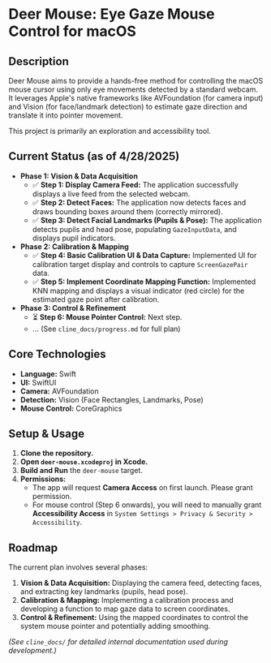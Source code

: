 # Deer Mouse: Eye Gaze Mouse Control for macOS

## Description

Deer Mouse aims to provide a hands-free method for controlling the macOS mouse cursor using only eye movements detected by a standard webcam. It leverages Apple's native frameworks like AVFoundation (for camera input) and Vision (for face/landmark detection) to estimate gaze direction and translate it into pointer movement.

This project is primarily an exploration and accessibility tool.

## Current Status (as of 4/28/2025)

-   **Phase 1: Vision & Data Acquisition**
    -   ✅ **Step 1: Display Camera Feed:** The application successfully displays a live feed from the selected webcam.
    -   ✅ **Step 2: Detect Faces:** The application now detects faces and draws bounding boxes around them (correctly mirrored).
    -   ✅ **Step 3: Detect Facial Landmarks (Pupils & Pose):** The application detects pupils and head pose, populating `GazeInputData`, and displays pupil indicators.
-   **Phase 2: Calibration & Mapping**
    -   ✅ **Step 4: Basic Calibration UI & Data Capture:** Implemented UI for calibration target display and controls to capture `ScreenGazePair` data.
    -   ✅ **Step 5: Implement Coordinate Mapping Function:** Implemented KNN mapping and displays a visual indicator (red circle) for the estimated gaze point after calibration.
-   **Phase 3: Control & Refinement**
    -   ⏳ **Step 6: Mouse Pointer Control:** Next step.
    -   ... (See `cline_docs/progress.md` for full plan)

## Core Technologies

-   **Language:** Swift
-   **UI:** SwiftUI
-   **Camera:** AVFoundation
-   **Detection:** Vision (Face Rectangles, Landmarks, Pose)
-   **Mouse Control:** CoreGraphics

## Setup & Usage

1.  **Clone the repository.**
2.  **Open `deer-mouse.xcodeproj` in Xcode.**
3.  **Build and Run** the `deer-mouse` target.
4.  **Permissions:**
    *   The app will request **Camera Access** on first launch. Please grant permission.
    *   For mouse control (Step 6 onwards), you will need to manually grant **Accessibility Access** in `System Settings > Privacy & Security > Accessibility`.

## Roadmap

The current plan involves several phases:

1.  **Vision & Data Acquisition:** Displaying the camera feed, detecting faces, and extracting key landmarks (pupils, head pose).
2.  **Calibration & Mapping:** Implementing a calibration process and developing a function to map gaze data to screen coordinates.
3.  **Control & Refinement:** Using the mapped coordinates to control the system mouse pointer and potentially adding smoothing.

*(See `cline_docs/` for detailed internal documentation used during development.)*
